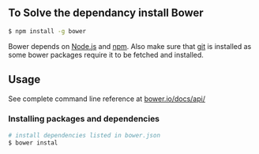 ## To Solve the dependancy install Bower

```sh
$ npm install -g bower
```

Bower depends on [Node.js](http://nodejs.org/) and [npm](http://npmjs.org/). Also make sure that [git](http://git-scm.com/) is installed as some bower
packages require it to be fetched and installed.


## Usage

See complete command line reference at [bower.io/docs/api/](http://bower.io/docs/api/)

### Installing packages and dependencies

```sh
# install dependencies listed in bower.json
$ bower instal
```

